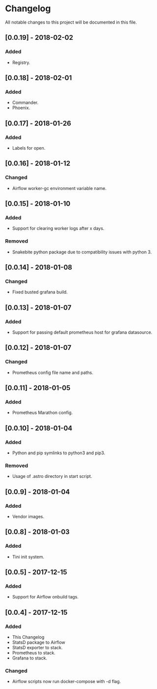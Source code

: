 # Changelog

All notable changes to this project will be documented in this file.

## [0.0.19] - 2018-02-02

### Added

- Registry.

## [0.0.18] - 2018-02-01

### Added

- Commander.
- Phoenix.

## [0.0.17] - 2018-01-26

### Added

- Labels for open.

## [0.0.16] - 2018-01-12

### Changed

- Airflow worker-gc environment variable name.

## [0.0.15] - 2018-01-10

### Added

- Support for clearing worker logs after x days.

### Removed

- Snakebite python package due to compatibility issues with python 3.

## [0.0.14] - 2018-01-08

### Changed

- Fixed busted grafana build.

## [0.0.13] - 2018-01-07

### Added

- Support for passing default prometheus host for grafana datasource.

## [0.0.12] - 2018-01-07

### Changed

- Prometheus config file name and paths.

## [0.0.11] - 2018-01-05

### Added

- Prometheus Marathon config.

## [0.0.10] - 2018-01-04

### Added

- Python and pip symlinks to python3 and pip3.

### Removed

- Usage of .astro directory in start script.

## [0.0.9] - 2018-01-04

### Added

- Vendor images.

## [0.0.8] - 2018-01-03

### Added

- Tini init system.

## [0.0.5] - 2017-12-15

### Added

- Support for Airflow onbuild tags.

## [0.0.4] - 2017-12-15

### Added

- This Changelog
- StatsD package to Airflow
- StatsD exporter to stack.
- Prometheus to stack.
- Grafana to stack.

### Changed

- Airflow scripts now run docker-compose with -d flag.
